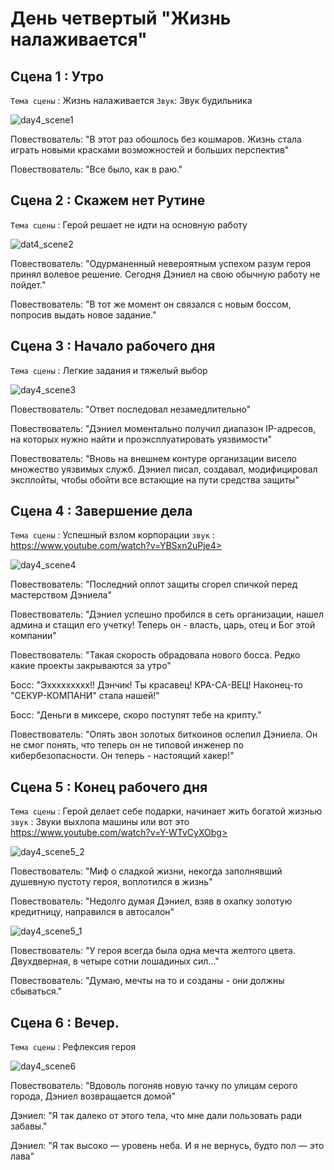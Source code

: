 # День четвертый "Жизнь налаживается"

## Сцена 1 : Утро
`Тема сцены` : Жизнь налаживается
`Звук`: Звук будильника

![day4_scene1](https://github.com/Yarik7Fedorov/NovellaUrfu/assets/150283668/6d6dc873-2843-4d5d-b3d5-a296c74da8e7)

Повествователь: "В этот раз обошлось без кошмаров. Жизнь стала играть новыми красками возможностей и больших перспектив"

Повествователь: "Все было, как в раю."


## Сцена 2 :   Скажем нет Рутине

`Тема сцены` : Герой решает не идти на основную работу

![dat4_scene2](https://github.com/Yarik7Fedorov/NovellaUrfu/assets/150283668/55a712e1-00ca-4489-bdab-e81a49e6f900)

Повествователь: "Одурманенный невероятным успехом разум героя принял волевое решение. Сегодня Дэниел на свою обычную работу не пойдет."

Повествователь: "В тот же момент он связался с новым боссом, попросив выдать новое задание."


## Сцена 3 : Начало рабочего дня

`Тема сцены` : Легкие задания и тяжелый выбор

![day4_scene3](https://github.com/Yarik7Fedorov/NovellaUrfu/assets/150283668/619a2a9e-7411-4f58-abd4-fca865d9b8ed)

Повествователь: "Ответ последовал незамедлительно"

Повествователь: "Дэниел моментально получил диапазон IP-адресов, на которых нужно найти и проэксплуатировать уязвимости"

Повествователь: "Вновь на внешнем контуре организации висело множество уязвимых служб. Дэниел писал, создавал, модифицировал эксплойты, чтобы обойти все встающие на пути средства защиты"

## Сцена 4 : Завершение дела

`Тема сцены` : Успешный взлом корпорации
`звук` :  https://www.youtube.com/watch?v=YBSxn2uPje4>

![day4_scene4](https://github.com/Yarik7Fedorov/NovellaUrfu/assets/150283668/f046ff4f-1825-4543-9215-452cbe08268b)

Повествователь: "Последний оплот защиты сгорел спичкой перед мастерством Дэниела"

Повествователь: "Дэниел успешно пробился в сеть организации, нашел админа и стащил его учетку! Теперь он - власть, царь, отец и Бог этой компании"

Повествователь: "Такая скорость обрадовала нового босса. Редко какие проекты закрываются за утро"

Босс: "Эххххххххх!! Дэнчик! Ты красавец! КРА-СА-ВЕЦ! Наконец-то "СЕКУР-КОМПАНИ" стала нашей!"

Босс: "Деньги в миксере, скоро поступят тебе на крипту."

Повествователь: "Опять звон золотых биткоинов ослепил Дэниела. Он не смог понять, что теперь он не типовой инженер по кибербезопасности. Он теперь - настоящий хакер!"

## Сцена 5 : Конец рабочего дня

`Тема сцены` : Герой делает себе подарки, начинает жить богатой жизнью
`звук` :  Звуки выхлопа машины или вот это https://www.youtube.com/watch?v=Y-WTvCyXObg>


![day4_scene5_2](https://github.com/Yarik7Fedorov/NovellaUrfu/assets/150283668/115c6df8-67e9-4aa3-9244-158d27c6bc0a)

Повествователь: "Миф о сладкой жизни, некогда заполнявший душевную пустоту героя, воплотился в жизнь"

Повествователь: "Недолго думая Дэниел, взяв в охапку золотую кредитницу, направился в автосалон"

![day4_scene5_1](https://github.com/Yarik7Fedorov/NovellaUrfu/assets/150283668/b028005c-b7bd-4658-86f0-6b3a92a9ec10)

Повествователь: "У героя всегда была одна мечта желтого цвета. Двухдверная, в четыре сотни лошадиных сил..."

Повествователь: "Думаю, мечты на то и созданы - они должны сбываться."


## Сцена 6 : Вечер. 

`Тема сцены` : Рефлексия героя

![day4_scene6](https://github.com/Yarik7Fedorov/NovellaUrfu/assets/150283668/310d1089-8795-446f-89a2-476da6d2b483)

Повествователь: "Вдоволь погоняв новую тачку по улицам серого города, Дэниел возвращается домой"

Дэниел: "Я так далеко от этого тела, что мне дали пользовать ради забавы."

Дэниел: "Я так высоко — уровень неба. И я не вернусь, будто пол — это лава"
